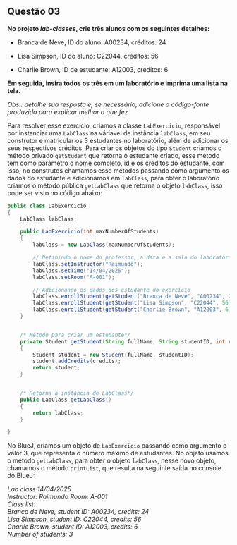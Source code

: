 ## Questão 03

**No projeto *lab-classes*, crie três alunos com os seguintes detalhes:**

- Branca de Neve, ID do aluno: A00234, créditos: 24

- Lisa Simpson, ID do aluno: C22044, créditos: 56

- Charlie Brown, ID de estudante: A12003, créditos: 6

**Em seguida, insira todos os três em um laboratório e imprima uma lista na tela.**

*Obs.: detalhe sua resposta e, se necessário, adicione o código-fonte produzido para explicar melhor o que fez.*

Para resolver esse exercício, criamos a classe `LabExercicio`, responsável por instanciar uma `LabClass` na váriavel de instância `labClass`, em seu construtor e matricular os 3 estudantes no laboratório, além de adicionar os seus respectivos créditos. Para criar os objetos do tipo `Student` criamos o método privado `getStudent` que retorna o estudante criado, esse método tem como parâmetro o nome completo, id e os créditos do estudante, com isso, no construtos chamamos esse métodos passando como argumento os dados do estudante e adicionamos em `labClass`, para obter o laboratório criamos o método pública `getLabClass` que retorna o objeto `labClass`, isso pode ser visto no código abaixo:

```java
public class LabExercicio
{
    LabClass labClass;

    public LabExercicio(int maxNumberOfStudents)
    {
        labClass = new LabClass(maxNumberOfStudents);

        // Definindo o nome do professor, a data e a sala do laboratório
        labClass.setInstructor("Raimundo");
        labClass.setTime("14/04/2025");
        labClass.setRoom("A-001");

        // Adicionando os dados dos estudante do exercício
        labClass.enrollStudent(getStudent("Branca de Neve", "A00234", 24));
        labClass.enrollStudent(getStudent("Lisa Simpson", "C22044", 56));
        labClass.enrollStudent(getStudent("Charlie Brown", "A12003", 6));
    }


    /* Método para criar um estudante*/ 
    private Student getStudent(String fullName, String studentID, int credits)
    {
        Student student = new Student(fullName, studentID);
        student.addCredits(credits);
        return student;
    }


    /* Retorna a instância de LabClass*/    
    public LabClass getLabClass()
    {
        return labClass;
    }

}
```

No BlueJ, criamos um objeto de `LabExercicio` passando como argumento o valor 3, que representa o número máximo de estudantes. No objeto usamos o método `getLabClass`, para obter o objeto `labClass`, nesse novo objeto, chamamos o método `printList`, que resulta na seguinte saída no console do BlueJ:

*Lab class 14/04/2025  
Instructor: Raimundo   Room: A-001  
Class list:  
Branca de Neve, student ID: A00234, credits: 24  
Lisa Simpson, student ID: C22044, credits: 56  
Charlie Brown, student ID: A12003, credits: 6  
Number of students: 3*
